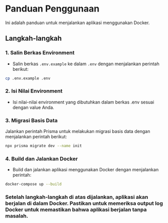 # Panduan Penggunaan

Ini adalah panduan untuk menjalankan aplikasi menggunakan Docker.

## Langkah-langkah

### 1. Salin Berkas Environment

- Salin berkas `.env.example` ke dalam `.env` dengan menjalankan perintah berikut:

```bash
cp .env.example .env
```

### 2. Isi Nilai Environment
- Isi nilai-nilai environment yang dibutuhkan dalam berkas .env sesuai dengan value Anda.

### 3. Migrasi Basis Data
Jalankan perintah Prisma untuk melakukan migrasi basis data dengan menjalankan perintah berikut:

```bash
npx prisma migrate dev --name init
```

### 4. Build dan Jalankan Docker
- Build dan jalankan aplikasi menggunakan Docker dengan menjalankan perintah:

```bash
docker-compose up --build
```

### Setelah langkah-langkah di atas dijalankan, aplikasi akan berjalan di dalam Docker. Pastikan untuk memeriksa output log Docker untuk memastikan bahwa aplikasi berjalan tanpa masalah.
